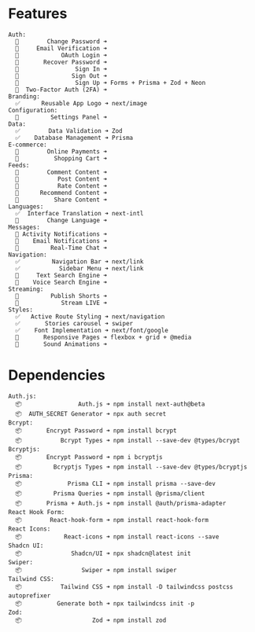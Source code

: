 # Features
    Auth:
      🚧        Change Password ➜ 
      🚧     Email Verification ➜ 
      🚧            OAuth Login ➜ 
      🚧       Recover Password ➜ 
      🔄                Sign In ➜ 
      🚧               Sign Out ➜ 
      🚧                Sign Up ➜ Forms + Prisma + Zod + Neon
      🚧  Two-Factor Auth (2FA) ➜ 
    Branding:
      ✅      Reusable App Logo ➜ next/image
    Configuration:
      🚧         Settings Panel ➜ 
    Data:
      ✅        Data Validation ➜ Zod
      ✅    Database Management ➜ Prisma
    E-commerce:
      🚧        Online Payments ➜ 
      🚧          Shopping Cart ➜ 
    Feeds:
      🚧        Comment Content ➜ 
      🚧           Post Content ➜ 
      🚧           Rate Content ➜ 
      🚧      Recommend Content ➜ 
      🚧          Share Content ➜ 
    Languages:
      ✅  Interface Translation ➜ next-intl
      🔄        Change Language ➜ 
    Messages:
      🚧 Activity Notifications ➜ 
      🚧    Email Notifications ➜ 
      🚧         Real-Time Chat ➜ 
    Navigation:
      ✅         Navigation Bar ➜ next/link
      ✅           Sidebar Menu ➜ next/link
      🚧     Text Search Engine ➜ 
      🚧    Voice Search Engine ➜ 
    Streaming:
      🚧         Publish Shorts ➜ 
      🚧            Stream LIVE ➜ 
    Styles:
      ✅   Active Route Styling ➜ next/navigation
      ✅       Stories carousel ➜ swiper
      ✅    Font Implementation ➜ next/font/google
      🚧       Responsive Pages ➜ flexbox + grid + @media
      🚧       Sound Animations ➜ 

# Dependencies
    Auth.js:
      📦                Auth.js ➜ npm install next-auth@beta
      📦  AUTH_SECRET Generator ➜ npx auth secret
    Bcrypt: 
      📦       Encrypt Password ➜ npm install bcrypt
      📦           Bcrypt Types ➜ npm install --save-dev @types/bcrypt
    Bcryptjs: 
      📦       Encrypt Password ➜ npm i bcryptjs
      📦         Bcryptjs Types ➜ npm install --save-dev @types/bcryptjs
    Prisma:
      📦             Prisma CLI ➜ npm install prisma --save-dev
      📦         Prisma Queries ➜ npm install @prisma/client
      📦       Prisma + Auth.js ➜ npm install @auth/prisma-adapter
    React Hook Form:
      📦        React-hook-form ➜ npm install react-hook-form
    React Icons:
      📦            React-icons ➜ npm install react-icons --save
    Shadcn UI:
      📦              Shadcn/UI ➜ npx shadcn@latest init
    Swiper:
      📦                 Swiper ➜ npm install swiper
    Tailwind CSS:
      📦           Tailwind CSS ➜ npm install -D tailwindcss postcss autoprefixer
      📦          Generate both ➜ npx tailwindcss init -p
    Zod:
      📦                    Zod ➜ npm install zod
